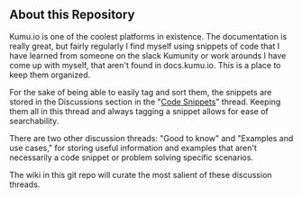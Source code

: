 ## About this Repository

Kumu.io is one of the coolest platforms in existence. The documentation is really great, but fairly regularly I find myself using snippets of code that I have learned from someone on the slack Kumunity or work arounds I have come up with myself, that aren't found in docs.kumu.io. This is a place to keep them organized.

For the sake of being able to easily tag and sort them, the snippets are stored in the Discussions section in the "[Code Snippets](https://github.com/morganwills/kumu/discussions/categories/code-snippets)" thread. Keeping them all in this thread and always tagging a snippet allows for ease of searchability.

There are two other discussion threads: "Good to know" and "Examples and use cases," for storing useful information and examples that aren't necessarily a code snippet or problem solving specific scenarios.

The wiki in this git repo will curate the most salient of these discussion threads.
